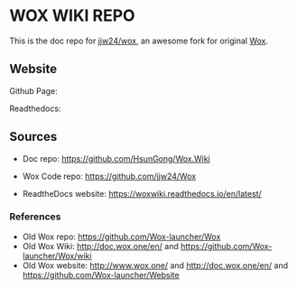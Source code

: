 
# WOX WIKI REPO

This is the doc repo for [jjw24/wox](https://github.com/jjw24/Wox), an awesome fork for original [Wox](https://github.com/Wox-launcher/Wox).

## Website

<!-- mkdocs gh-deploy --remote-branch github -->
Github Page:

<!-- git push -->
Readthedocs:

## Sources

- Doc repo: https://github.com/HsunGong/Wox.Wiki

- Wox Code repo: https://github.com/jjw24/Wox

- ReadtheDocs website: https://woxwiki.readthedocs.io/en/latest/

### References

- Old Wox repo: https://github.com/Wox-launcher/Wox
- Old Wox Wiki: http://doc.wox.one/en/ and https://github.com/Wox-launcher/Wox/wiki
- Old Wox website: http://www.wox.one/ and http://doc.wox.one/en/ and https://github.com/Wox-launcher/Website
